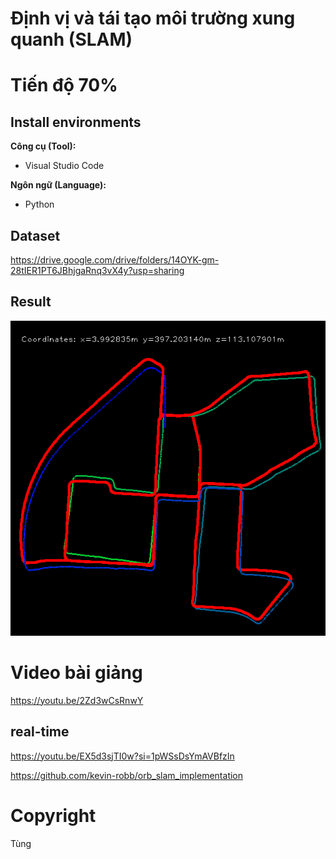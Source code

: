 # Định vị và tái tạo môi trường xung quanh (SLAM)
# Tiến độ 70%
## Install environments
**Công cụ (Tool):**<br>
* Visual Studio Code

**Ngôn ngữ (Language):**<br>
* Python
## Dataset
https://drive.google.com/drive/folders/14OYK-gm-28tIER1PT6JBhjgaRnq3vX4y?usp=sharing
## Result
<p align="center" >
   <img src="https://github.com/jason11501/ADIP/blob/main/map.png" ><br>
</p>

# Video bài giảng
https://youtu.be/2Zd3wCsRnwY

## real-time
https://youtu.be/EX5d3sjTI0w?si=1pWSsDsYmAVBfzIn

https://github.com/kevin-robb/orb_slam_implementation

# Copyright
Tùng